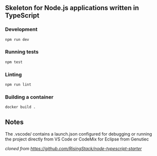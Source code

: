 ## Skeleton for Node.js applications written in TypeScript

### Development

```bash
npm run dev
```

### Running tests

```bash
npm test
```

### Linting

```bash
npm run lint
```

### Building a container

```bash
docker build .
```

## Notes
The .vscode/ contains a launch.json configured for debugging or running the project directly
from VS Code or CodeMix for Eclipse from Genutiec
    
    
    
    
*cloned from https://github.com/RisingStack/node-typescript-starter*